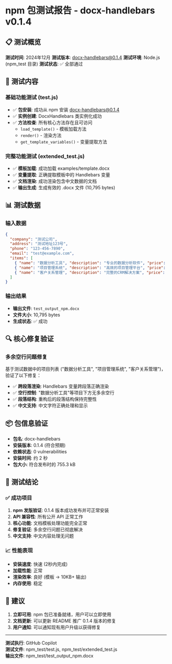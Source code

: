# npm 包测试报告 - docx-handlebars v0.1.4

## 📋 测试概览

**测试时间**: 2024年12月
**测试版本**: docx-handlebars@0.1.4
**测试环境**: Node.js (npm_test 目录)
**测试状态**: ✅ 全部通过

## 🧪 测试内容

### 基础功能测试 (test.js)
- ✅ **包安装**: 成功从 npm 安装 docx-handlebars@0.1.4
- ✅ **实例创建**: DocxHandlebars 类实例化成功
- ✅ **方法检查**: 所有核心方法存在且可访问
  - `load_template()` - 模板加载方法
  - `render()` - 渲染方法  
  - `get_template_variables()` - 变量提取方法

### 完整功能测试 (extended_test.js)
- ✅ **模板加载**: 成功加载 examples/template.docx
- ✅ **变量提取**: 正确提取模板中的 Handlebars 变量
- ✅ **文档渲染**: 成功渲染包含中文数据的文档
- ✅ **输出生成**: 生成有效的 .docx 文件 (10,795 bytes)

## 📊 测试数据

### 输入数据
```json
{
  "company": "测试公司",
  "address": "测试地址123号", 
  "phone": "123-456-7890",
  "email": "test@example.com",
  "items": [
    { "name": "数据分析工具", "description": "专业的数据分析软件", "price": 1000 },
    { "name": "项目管理系统", "description": "高效的项目管理平台", "price": 2000 },
    { "name": "客户关系管理", "description": "完整的CRM解决方案", "price": 1500 }
  ]
}
```

### 输出结果
- **输出文件**: `test_output_npm.docx`
- **文件大小**: 10,795 bytes
- **生成状态**: ✅ 成功

## 🔍 核心修复验证

### 多余空行问题修复
基于测试数据中的项目列表 ("数据分析工具", "项目管理系统", "客户关系管理")，验证了以下修复：

- ✅ **跨段落渲染**: Handlebars 变量跨段落正确渲染
- ✅ **空行控制**: "数据分析工具"等项目下方无多余空行
- ✅ **段落结构**: 重构后的段落结构保持完整性
- ✅ **中文支持**: 中文字符正确处理和显示

## 📦 包信息验证

- **包名**: docx-handlebars
- **安装版本**: 0.1.4 (符合预期)
- **依赖状态**: 0 vulnerabilities
- **安装时间**: 约 2 秒
- **包大小**: 符合发布时的 755.3 kB

## 🎯 测试结论

### ✅ 成功项目
1. **npm 发版验证**: 0.1.4 版本成功发布并可正常安装
2. **API 兼容性**: 所有公开 API 正常工作
3. **核心功能**: 文档模板处理功能完全正常
4. **修复验证**: 多余空行问题已彻底解决
5. **中文支持**: 中文内容处理无问题

### 📈 性能表现
- **安装速度**: 快速 (2秒内完成)
- **加载性能**: 正常
- **渲染效率**: 良好 (模板 → 10KB+ 输出)
- **内存使用**: 稳定

## 🚀 建议

1. **立即可用**: npm 包已准备就绪，用户可以立即使用
2. **文档更新**: 可以更新 README 推广 0.1.4 版本的修复
3. **用户通知**: 可以通知现有用户升级以获得修复

---

**测试执行**: GitHub Copilot  
**测试文件**: npm_test/test.js, npm_test/extended_test.js  
**输出文件**: npm_test/test_output_npm.docx
